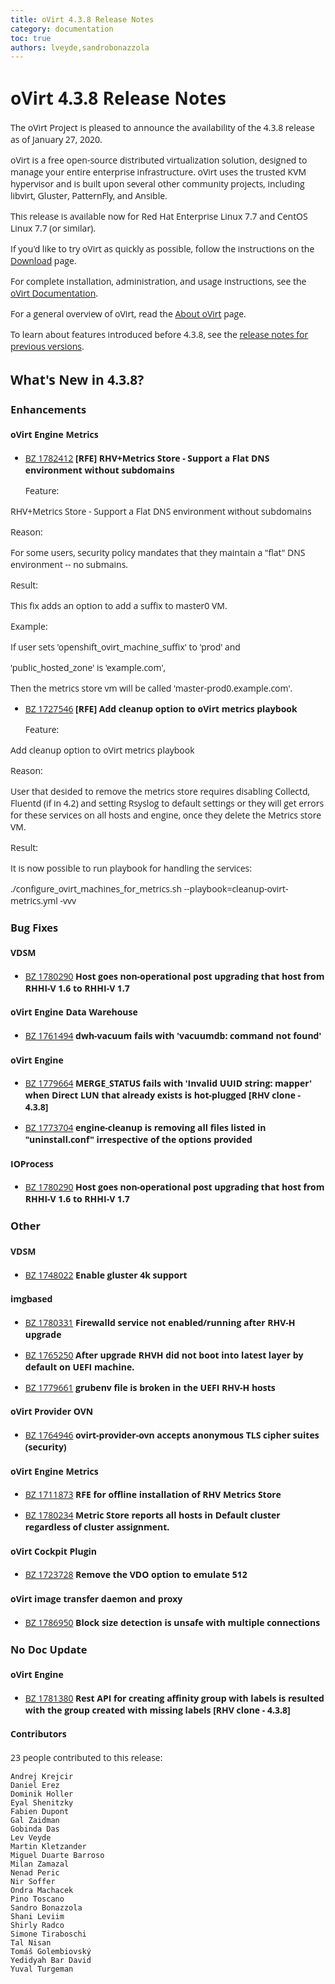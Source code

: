 ```yaml
---
title: oVirt 4.3.8 Release Notes
category: documentation
toc: true
authors: lveyde,sandrobonazzola
---
```


<style>
h1, h2, h3, h4, h5, h6, li, a, p {
    font-family: 'Open Sans', sans-serif !important;
}
</style>

# oVirt 4.3.8 Release Notes

The oVirt Project is pleased to announce the availability of the 4.3.8 release as of January 27, 2020.

oVirt is a free open-source distributed virtualization solution,
designed to manage your entire enterprise infrastructure.
oVirt uses the trusted KVM hypervisor and is built upon several other community
projects, including libvirt, Gluster, PatternFly, and Ansible.

This release is available now for Red Hat Enterprise Linux 7.7 and
CentOS Linux 7.7 (or similar).



If you'd like to try oVirt as quickly as possible, follow the instructions on
the [Download](/download/) page.

For complete installation, administration, and usage instructions, see
the [oVirt Documentation](/documentation/).

For a general overview of oVirt, read the [About oVirt](/community/about.html)
page.

To learn about features introduced before 4.3.8, see the
[release notes for previous versions](/documentation/#previous-release-notes).



## What's New in 4.3.8?

### Enhancements

#### oVirt Engine Metrics

 - [BZ 1782412](https://bugzilla.redhat.com/1782412) **[RFE] RHV+Metrics Store - Support a Flat DNS environment without subdomains**

   Feature: 

RHV+Metrics Store - Support a Flat DNS environment without subdomains



Reason:

For some users, security policy mandates that they maintain a "flat" DNS environment \-- no submains.



Result: 

This fix adds an option to add a suffix to master0 VM.



Example:

If user sets 'openshift_ovirt_machine_suffix' to 'prod' and

'public_hosted_zone' is 'example.com',

Then the metrics store vm will be called 'master-prod0.example.com'.

 - [BZ 1727546](https://bugzilla.redhat.com/1727546) **[RFE] Add cleanup option to oVirt metrics playbook**

   Feature: 

Add cleanup option to oVirt metrics playbook



Reason: 

User that desided to remove the metrics store requires disabling Collectd, Fluentd (if in 4.2) and setting Rsyslog to default settings or they will get errors for these services on all hosts and engine, once they delete the Metrics store VM.



Result: 

It is now possible to run playbook for handling the services:

./configure_ovirt_machines_for_metrics.sh --playbook=cleanup-ovirt-metrics.yml -vvv


### Bug Fixes

#### VDSM

 - [BZ 1780290](https://bugzilla.redhat.com/1780290) **Host goes non-operational post upgrading that host from RHHI-V 1.6 to RHHI-V 1.7**


#### oVirt Engine Data Warehouse

 - [BZ 1761494](https://bugzilla.redhat.com/1761494) **dwh-vacuum fails with 'vacuumdb: command not found'**


#### oVirt Engine

 - [BZ 1779664](https://bugzilla.redhat.com/1779664) **MERGE_STATUS fails with 'Invalid UUID string: mapper' when Direct LUN that already exists is hot-plugged [RHV clone - 4.3.8]**

 - [BZ 1773704](https://bugzilla.redhat.com/1773704) **engine-cleanup is removing all files listed in "uninstall.conf" irrespective of the options provided**


#### IOProcess

 - [BZ 1780290](https://bugzilla.redhat.com/1780290) **Host goes non-operational post upgrading that host from RHHI-V 1.6 to RHHI-V 1.7**


### Other

#### VDSM

 - [BZ 1748022](https://bugzilla.redhat.com/1748022) **Enable gluster 4k support**

   


#### imgbased

 - [BZ 1780331](https://bugzilla.redhat.com/1780331) **Firewalld service not enabled/running after RHV-H upgrade**

   

 - [BZ 1765250](https://bugzilla.redhat.com/1765250) **After upgrade RHVH did not boot into latest layer by default on UEFI machine.**

   

 - [BZ 1779661](https://bugzilla.redhat.com/1779661) **grubenv file is broken in the UEFI RHV-H hosts**

   


#### oVirt Provider OVN

 - [BZ 1764946](https://bugzilla.redhat.com/1764946) **ovirt-provider-ovn accepts anonymous TLS cipher suites (security)**

   


#### oVirt Engine Metrics

 - [BZ 1711873](https://bugzilla.redhat.com/1711873) **RFE for offline installation  of RHV Metrics Store**

   

 - [BZ 1780234](https://bugzilla.redhat.com/1780234) **Metric Store reports all hosts in Default cluster regardless of cluster assignment.**

   


#### oVirt Cockpit Plugin

 - [BZ 1723728](https://bugzilla.redhat.com/1723728) **Remove the VDO option to emulate 512**

   


#### oVirt image transfer daemon and proxy

 - [BZ 1786950](https://bugzilla.redhat.com/1786950) **Block size detection is unsafe with multiple connections**

   


### No Doc Update

#### oVirt Engine

 - [BZ 1781380](https://bugzilla.redhat.com/1781380) **Rest API for creating affinity group with labels is resulted with the group created with missing labels [RHV clone - 4.3.8]**

   


#### Contributors

23 people contributed to this release:

	Andrej Krejcir
	Daniel Erez
	Dominik Holler
	Eyal Shenitzky
	Fabien Dupont
	Gal Zaidman
	Gobinda Das
	Lev Veyde
	Martin Kletzander
	Miguel Duarte Barroso
	Milan Zamazal
	Nenad Peric
	Nir Soffer
	Ondra Machacek
	Pino Toscano
	Sandro Bonazzola
	Shani Leviim
	Shirly Radco
	Simone Tiraboschi
	Tal Nisan
	Tomáš Golembiovský
	Yedidyah Bar David
	Yuval Turgeman
